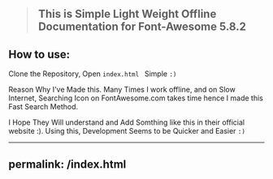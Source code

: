 <h2><blockquote> This is Simple Light Weight Offline Documentation for Font-Awesome 5.8.2 </blockquote></h2>

## How to use:
Clone the Repository, Open ``index.html `` Simple ``:)``

Reason Why I've Made this. Many Times I work offline, and on Slow Internet, Searching Icon on FontAwesome.com takes time hence I made this Fast Search Method.

I Hope They Will understand and Add Somthing like this in their official website :). Using this, Development Seems to be Quicker and Easier  `:)`



---
permalink: /index.html
---

